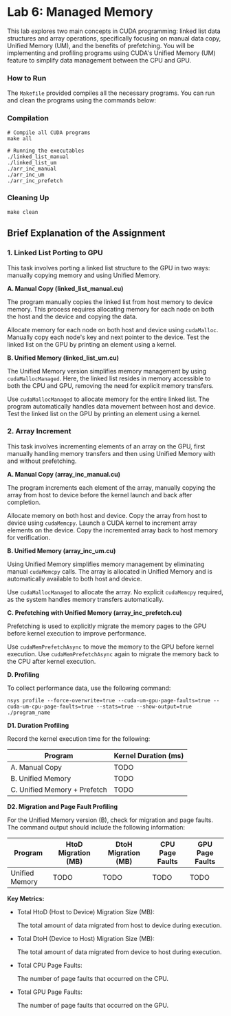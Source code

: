 # Lab 6: Managed Memory

This lab explores two main concepts in CUDA programming: linked list data structures and array operations, specifically focusing on manual data copy, Unified Memory (UM), and the benefits of prefetching. You will be implementing and profiling programs using CUDA's Unified Memory (UM) feature to simplify data management between the CPU and GPU.

### How to Run
The `Makefile` provided compiles all the necessary programs. You can run and clean the programs using the commands below:

### Compilation
```
# Compile all CUDA programs
make all

# Running the executables
./linked_list_manual
./linked_list_um
./arr_inc_manual
./arr_inc_um
./arr_inc_prefetch
```
### Cleaning Up
```
make clean
```

## Brief Explanation of the Assignment
### 1. Linked List Porting to GPU

This task involves porting a linked list structure to the GPU in two ways: manually copying memory and using Unified Memory.

**A. Manual Copy (linked_list_manual.cu)**

The program manually copies the linked list from host memory to device memory. This process requires allocating memory for each node on both the host and the device and copying the data.

Allocate memory for each node on both host and device using `cudaMalloc`.
Manually copy each node's key and next pointer to the device.
Test the linked list on the GPU by printing an element using a kernel.

**B. Unified Memory (linked_list_um.cu)**

The Unified Memory version simplifies memory management by using `cudaMallocManaged`. Here, the linked list resides in memory accessible to both the CPU and GPU, removing the need for explicit memory transfers.

Use `cudaMallocManaged` to allocate memory for the entire linked list.
The program automatically handles data movement between host and device.
Test the linked list on the GPU by printing an element using a kernel.

### 2. Array Increment
This task involves incrementing elements of an array on the GPU, first manually handling memory transfers and then using Unified Memory with and without prefetching.

**A. Manual Copy (array_inc_manual.cu)**

The program increments each element of the array, manually copying the array from host to device before the kernel launch and back after completion.

Allocate memory on both host and device.
Copy the array from host to device using `cudaMemcpy`.
Launch a CUDA kernel to increment array elements on the device.
Copy the incremented array back to host memory for verification.

**B. Unified Memory (array_inc_um.cu)**

Using Unified Memory simplifies memory management by eliminating manual `cudaMemcpy` calls. The array is allocated in Unified Memory and is automatically available to both host and device.

Use `cudaMallocManaged` to allocate the array.
No explicit `cudaMemcpy` required, as the system handles memory transfers automatically.

**C. Prefetching with Unified Memory (array_inc_prefetch.cu)**

Prefetching is used to explicitly migrate the memory pages to the GPU before kernel execution to improve performance.

Use `cudaMemPrefetchAsync` to move the memory to the GPU before kernel execution.
Use `cudaMemPrefetchAsync` again to migrate the memory back to the CPU after kernel execution.

**D. Profiling**

To collect performance data, use the following command:

```
nsys profile --force-overwrite=true --cuda-um-gpu-page-faults=true --cuda-um-cpu-page-faults=true --stats=true --show-output=true ./program_name
```

**D1. Duration Profiling**

Record the kernel execution time for the following:

| Program                  | Kernel Duration (ms) |
|--------------------------|----------------------|
| A. Manual Copy              | TODO                 |
| B. Unified Memory           | TODO                 |
| C. Unified Memory + Prefetch| TODO                 |


**D2. Migration and Page Fault Profiling**

For the Unified Memory version (B), check for migration and page faults. The command output should include the following information:

| Program          | HtoD Migration (MB) | DtoH Migration (MB) | CPU Page Faults | GPU Page Faults |
|------------------|---------------------|---------------------|-----------------|-----------------|
| Unified Memory   | TODO                | TODO                | TODO            | TODO            |

**Key Metrics:**

- Total HtoD (Host to Device) Migration Size (MB): 

    The total amount of data migrated from host to device during execution.
- Total DtoH (Device to Host) Migration Size (MB): 

    The total amount of data migrated from device to host during execution.
- Total CPU Page Faults: 

    The number of page faults that occurred on the CPU.
- Total GPU Page Faults: 

    The number of page faults that occurred on the GPU.